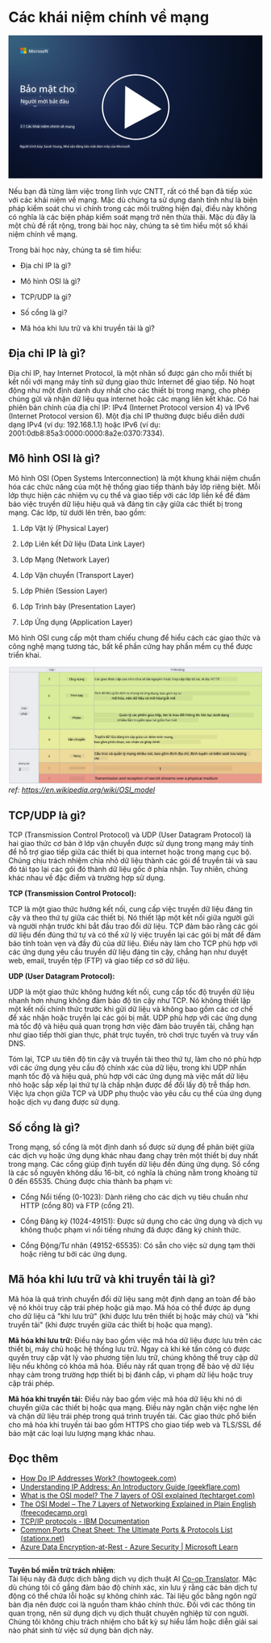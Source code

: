 <!--
CO_OP_TRANSLATOR_METADATA:
{
  "original_hash": "252724eceeb183fb9018f88c5e1a3f0c",
  "translation_date": "2025-09-04T01:47:51+00:00",
  "source_file": "3.1 Networking key concepts.md",
  "language_code": "vi"
}
-->
# Các khái niệm chính về mạng

[![Xem video](../../translated_images/3-1_placeholder.4175b570caca311e2bfc7e19ab9e1f14144b17af49b128ea998c2a7211f49795.vi.png)](https://learn-video.azurefd.net/vod/player?id=1d8606a8-8357-4dae-8b8f-0a13c3fddd7a)

Nếu bạn đã từng làm việc trong lĩnh vực CNTT, rất có thể bạn đã tiếp xúc với các khái niệm về mạng. Mặc dù chúng ta sử dụng danh tính như là biện pháp kiểm soát chu vi chính trong các môi trường hiện đại, điều này không có nghĩa là các biện pháp kiểm soát mạng trở nên thừa thãi. Mặc dù đây là một chủ đề rất rộng, trong bài học này, chúng ta sẽ tìm hiểu một số khái niệm chính về mạng.

Trong bài học này, chúng ta sẽ tìm hiểu:

- Địa chỉ IP là gì?
  
- Mô hình OSI là gì?

- TCP/UDP là gì?

- Số cổng là gì?

- Mã hóa khi lưu trữ và khi truyền tải là gì?

## Địa chỉ IP là gì?

Địa chỉ IP, hay Internet Protocol, là một nhãn số được gán cho mỗi thiết bị kết nối với mạng máy tính sử dụng giao thức Internet để giao tiếp. Nó hoạt động như một định danh duy nhất cho các thiết bị trong mạng, cho phép chúng gửi và nhận dữ liệu qua internet hoặc các mạng liên kết khác. Có hai phiên bản chính của địa chỉ IP: IPv4 (Internet Protocol version 4) và IPv6 (Internet Protocol version 6). Một địa chỉ IP thường được biểu diễn dưới dạng IPv4 (ví dụ: 192.168.1.1) hoặc IPv6 (ví dụ: 2001:0db8:85a3:0000:0000:8a2e:0370:7334).

## Mô hình OSI là gì?

Mô hình OSI (Open Systems Interconnection) là một khung khái niệm chuẩn hóa các chức năng của một hệ thống giao tiếp thành bảy lớp riêng biệt. Mỗi lớp thực hiện các nhiệm vụ cụ thể và giao tiếp với các lớp liền kề để đảm bảo việc truyền dữ liệu hiệu quả và đáng tin cậy giữa các thiết bị trong mạng. Các lớp, từ dưới lên trên, bao gồm:

1. Lớp Vật lý (Physical Layer)
   
2. Lớp Liên kết Dữ liệu (Data Link Layer)

3. Lớp Mạng (Network Layer)

4. Lớp Vận chuyển (Transport Layer)

5. Lớp Phiên (Session Layer)

6. Lớp Trình bày (Presentation Layer)

7. Lớp Ứng dụng (Application Layer)

Mô hình OSI cung cấp một tham chiếu chung để hiểu cách các giao thức và công nghệ mạng tương tác, bất kể phần cứng hay phần mềm cụ thể được triển khai.

![image](../../translated_images/osilayers.3489744e4715f50913c8f8cfe8deaccdcee6b0642bb18344496faed0abb58051.vi.png)  
_ref: https://en.wikipedia.org/wiki/OSI_model_

## TCP/UDP là gì?

TCP (Transmission Control Protocol) và UDP (User Datagram Protocol) là hai giao thức cơ bản ở lớp vận chuyển được sử dụng trong mạng máy tính để hỗ trợ giao tiếp giữa các thiết bị qua internet hoặc trong mạng cục bộ. Chúng chịu trách nhiệm chia nhỏ dữ liệu thành các gói để truyền tải và sau đó tái tạo lại các gói đó thành dữ liệu gốc ở phía nhận. Tuy nhiên, chúng khác nhau về đặc điểm và trường hợp sử dụng.

**TCP (Transmission Control Protocol):**

TCP là một giao thức hướng kết nối, cung cấp việc truyền dữ liệu đáng tin cậy và theo thứ tự giữa các thiết bị. Nó thiết lập một kết nối giữa người gửi và người nhận trước khi bắt đầu trao đổi dữ liệu. TCP đảm bảo rằng các gói dữ liệu đến đúng thứ tự và có thể xử lý việc truyền lại các gói bị mất để đảm bảo tính toàn vẹn và đầy đủ của dữ liệu. Điều này làm cho TCP phù hợp với các ứng dụng yêu cầu truyền dữ liệu đáng tin cậy, chẳng hạn như duyệt web, email, truyền tệp (FTP) và giao tiếp cơ sở dữ liệu.

**UDP (User Datagram Protocol):**

UDP là một giao thức không hướng kết nối, cung cấp tốc độ truyền dữ liệu nhanh hơn nhưng không đảm bảo độ tin cậy như TCP. Nó không thiết lập một kết nối chính thức trước khi gửi dữ liệu và không bao gồm các cơ chế để xác nhận hoặc truyền lại các gói bị mất. UDP phù hợp với các ứng dụng mà tốc độ và hiệu quả quan trọng hơn việc đảm bảo truyền tải, chẳng hạn như giao tiếp thời gian thực, phát trực tuyến, trò chơi trực tuyến và truy vấn DNS.

Tóm lại, TCP ưu tiên độ tin cậy và truyền tải theo thứ tự, làm cho nó phù hợp với các ứng dụng yêu cầu độ chính xác của dữ liệu, trong khi UDP nhấn mạnh tốc độ và hiệu quả, phù hợp với các ứng dụng mà việc mất dữ liệu nhỏ hoặc sắp xếp lại thứ tự là chấp nhận được để đổi lấy độ trễ thấp hơn. Việc lựa chọn giữa TCP và UDP phụ thuộc vào yêu cầu cụ thể của ứng dụng hoặc dịch vụ đang được sử dụng.

## Số cổng là gì?

Trong mạng, số cổng là một định danh số được sử dụng để phân biệt giữa các dịch vụ hoặc ứng dụng khác nhau đang chạy trên một thiết bị duy nhất trong mạng. Các cổng giúp định tuyến dữ liệu đến đúng ứng dụng. Số cổng là các số nguyên không dấu 16-bit, có nghĩa là chúng nằm trong khoảng từ 0 đến 65535. Chúng được chia thành ba phạm vi:

- Cổng Nổi tiếng (0-1023): Dành riêng cho các dịch vụ tiêu chuẩn như HTTP (cổng 80) và FTP (cổng 21).

- Cổng Đăng ký (1024-49151): Được sử dụng cho các ứng dụng và dịch vụ không thuộc phạm vi nổi tiếng nhưng đã được đăng ký chính thức.

- Cổng Động/Tư nhân (49152-65535): Có sẵn cho việc sử dụng tạm thời hoặc riêng tư bởi các ứng dụng.

## Mã hóa khi lưu trữ và khi truyền tải là gì?

Mã hóa là quá trình chuyển đổi dữ liệu sang một định dạng an toàn để bảo vệ nó khỏi truy cập trái phép hoặc giả mạo. Mã hóa có thể được áp dụng cho dữ liệu cả "khi lưu trữ" (khi được lưu trên thiết bị hoặc máy chủ) và "khi truyền tải" (khi được truyền giữa các thiết bị hoặc qua mạng).

**Mã hóa khi lưu trữ:** Điều này bao gồm việc mã hóa dữ liệu được lưu trên các thiết bị, máy chủ hoặc hệ thống lưu trữ. Ngay cả khi kẻ tấn công có được quyền truy cập vật lý vào phương tiện lưu trữ, chúng không thể truy cập dữ liệu nếu không có khóa mã hóa. Điều này rất quan trọng để bảo vệ dữ liệu nhạy cảm trong trường hợp thiết bị bị đánh cắp, vi phạm dữ liệu hoặc truy cập trái phép.

**Mã hóa khi truyền tải:** Điều này bao gồm việc mã hóa dữ liệu khi nó di chuyển giữa các thiết bị hoặc qua mạng. Điều này ngăn chặn việc nghe lén và chặn dữ liệu trái phép trong quá trình truyền tải. Các giao thức phổ biến cho mã hóa khi truyền tải bao gồm HTTPS cho giao tiếp web và TLS/SSL để bảo mật các loại lưu lượng mạng khác nhau.

## Đọc thêm
- [How Do IP Addresses Work? (howtogeek.com)](https://www.howtogeek.com/341307/how-do-ip-addresses-work/)  
- [Understanding IP Address: An Introductory Guide (geekflare.com)](https://geekflare.com/understanding-ip-address/)  
- [What is the OSI model? The 7 layers of OSI explained (techtarget.com)](https://www.techtarget.com/searchnetworking/definition/OSI)  
- [The OSI Model – The 7 Layers of Networking Explained in Plain English (freecodecamp.org)](https://www.freecodecamp.org/news/osi-model-networking-layers-explained-in-plain-english/)  
- [TCP/IP protocols - IBM Documentation](https://www.ibm.com/docs/en/aix/7.3?topic=protocol-tcpip-protocols)  
- [Common Ports Cheat Sheet: The Ultimate Ports & Protocols List (stationx.net)](https://www.stationx.net/common-ports-cheat-sheet/)  
- [Azure Data Encryption-at-Rest - Azure Security | Microsoft Learn](https://learn.microsoft.com/azure/security/fundamentals/encryption-atrest?WT.mc_id=academic-96948-sayoung)  

---

**Tuyên bố miễn trừ trách nhiệm**:  
Tài liệu này đã được dịch bằng dịch vụ dịch thuật AI [Co-op Translator](https://github.com/Azure/co-op-translator). Mặc dù chúng tôi cố gắng đảm bảo độ chính xác, xin lưu ý rằng các bản dịch tự động có thể chứa lỗi hoặc sự không chính xác. Tài liệu gốc bằng ngôn ngữ bản địa nên được coi là nguồn tham khảo chính thức. Đối với các thông tin quan trọng, nên sử dụng dịch vụ dịch thuật chuyên nghiệp từ con người. Chúng tôi không chịu trách nhiệm cho bất kỳ sự hiểu lầm hoặc diễn giải sai nào phát sinh từ việc sử dụng bản dịch này.